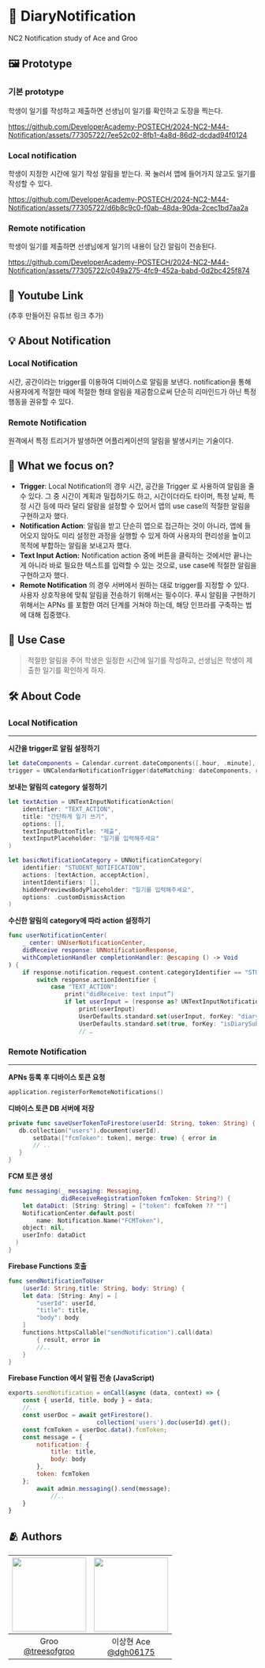 # 📱 DiaryNotification
NC2 Notification study of Ace and Groo

## 🖼️ Prototype

### 기본 prototype

학생이 일기를 작성하고 제출하면 선생님이 일기를 확인하고 도장을 찍는다.

https://github.com/DeveloperAcademy-POSTECH/2024-NC2-M44-Notification/assets/77305722/7ee52c02-8fb1-4a8d-86d2-dcdad94f0124

### Local notification

학생이 지정한 시간에 일기 작성 알림을 받는다. 꾹 눌러서 앱에 들어가지 않고도 일기를 작성할 수 있다.

https://github.com/DeveloperAcademy-POSTECH/2024-NC2-M44-Notification/assets/77305722/d6b8c9c0-f0ab-48da-90da-2cec1bd7aa2a

### Remote notification

학생이 일기를 제출하면 선생님에게 일기의 내용이 담긴 알림이 전송된다.

https://github.com/DeveloperAcademy-POSTECH/2024-NC2-M44-Notification/assets/77305722/c049a275-4fc9-452a-babd-0d2bc425f874

## 🎥 Youtube Link
(추후 만들어진 유튜브 링크 추가)

## 💡 About Notification

### Local Notification

시간, 공간이라는 trigger를 이용하여 디바이스로 알림을 보낸다. notification을 통해 사용자에게 적절한 때에 적절한 형태 알림을 제공함으로써 단순히 리마인드가 아닌 특정 행동을 권유할 수 있다.

### Remote Notification

원격에서 특정 트리거가 발생하면 어플리케이션의 알림을 발생시키는 기술이다.

## 🎯 What we focus on?

- **Trigger**: Local Notification의 경우 시간, 공간을 Trigger 로 사용하여 알림을 줄 수 있다. 그 중 시간이 계획과 밀접하기도 하고, 시간이더라도 타이머, 특정 날짜, 특정 시간 등에 따라 달리 알람을 설정할 수 있어서 앱의 use case의 적절한 알림을 구현하고자 했다.
- **Notification Action**: 알림을 받고 단순히 앱으로 접근하는 것이 아니라, 앱에 들어오지 않아도 미리 설정한 과정을 실행할 수 있게 하여 사용자의 편리성을 높이고 목적에 부합하는 알림을 보내고자 했다.
- **Text Input Action:** Notification action 중에 버튼을 클릭하는 것에서만 끝나는 게 아니라 바로 필요한 텍스트를 입력할 수 있는 것으로, use case에 적절한 알림을 구현하고자 했다.
- **Remote Notification** 의 경우 서버에서 원하는 대로 trigger를 지정할 수 있다. 사용자 상호작용에 맞춰 알림을 전송하기 위해서는 필수이다. 푸시 알림을 구현하기 위해서는 APNs 를 포함한 여러 단계를 거쳐야 하는데, 해당 인프라를 구축하는 법에 대해 집중했다.

## 💼 Use Case

> 적절한 알림을 주어 학생은 일정한 시간에 일기를 작성하고, 선생님은 학생이 제출한 일기를 확인하게 하자.

## 🛠️ About Code

### Local Notification

---

**시간을 trigger로 알림 설정하기**

```swift
let dateComponents = Calendar.current.dateComponents([.hour, .minute], from: date) 
trigger = UNCalendarNotificationTrigger(dateMatching: dateComponents, repeats: true)
```

**보내는 알림의 category 설정하기**

```swift
let textAction = UNTextInputNotificationAction(
    identifier: "TEXT_ACTION",
    title: "간단하게 일기 쓰기",
    options: [],
    textInputButtonTitle: "제출",
    textInputPlaceholder: "일기를 입력해주세요"
)

let basicNotificationCategory = UNNotificationCategory(
    identifier: "STUDENT_NOTIFICATION",
    actions: [textAction, acceptAction],
    intentIdentifiers: [],
    hiddenPreviewsBodyPlaceholder: "일기를 입력해주세요",
    options: .customDismissAction
)
```

**수신한 알림의 category에 따라 action 설정하기**

```swift
func userNotificationCenter(
	_ center: UNUserNotificationCenter,
	didReceive response: UNNotificationResponse,
	withCompletionHandler completionHandler: @escaping () -> Void
) { 
	if response.notification.request.content.categoryIdentifier == "STUDENT_NOTIFICATION" { 
		switch response.actionIdentifier { 
			case "TEXT_ACTION": 
				print("didReceive: text input”)
				if let userInput = (response as? UNTextInputNotificationResponse)?.userText { 
					print(userInput) 
					UserDefaults.standard.set(userInput, forKey: "diary") 
					UserDefaults.standard.set(true, forKey: "isDiarySubmitted") 
					// …
```

### Remote Notification

---

**APNs 등록 후 디바이스 토큰 요청**

```swift
application.registerForRemoteNotifications()
```

**디바이스 토큰 DB 서버에 저장**

```swift
private func saveUserTokenToFirestore(userId: String, token: String) {
   db.collection("users").document(userId).
       setData(["fcmToken": token], merge: true) { error in
       // ..
   }
}
```

**FCM 토큰 생성**

```swift
func messaging(_ messaging: Messaging,
               didReceiveRegistrationToken fcmToken: String?) {
	let dataDict: [String: String] = ["token": fcmToken ?? ""]
	NotificationCenter.default.post(
		name: Notification.Name("FCMToken"),
    object: nil,
    userInfo: dataDict
  )
}
```

**Firebase Functions 호출**

```swift
func sendNotificationToUser
    (userId: String,title: String, body: String) {
    let data: [String: Any] = [
        "userId": userId,
        "title": title,
        "body": body
    ]
    functions.httpsCallable("sendNotification").call(data)
        { result, error in
        //..
    }
}
```

**Firebase Function 에서 알림 전송 (JavaScript)**

```jsx
exports.sendNotification = onCall(async (data, context) => {
    const { userId, title, body } = data;
    //..
    const userDoc = await getFirestore().
                         collection('users').doc(userId).get();
    const fcmToken = userDoc.data().fcmToken;
    const message = {
        notification: {
            title: title,
            body: body
        },
        token: fcmToken
    };
        await admin.messaging().send(message);
		    //..
    }
}
```

## :people_hugging: Authors

|<img src="https://avatars.githubusercontent.com/u/82134672?v=4" width="150" height="150"/>|<img src="https://avatars.githubusercontent.com/u/77305722?v=4" width="150" height="150"/>|
|:-:|:-:|
|Groo<br/>[@treesofgroo](https://github.com/treesofgroo)|이상현 Ace<br/>[@dgh06175](https://github.com/dgh06175)|
